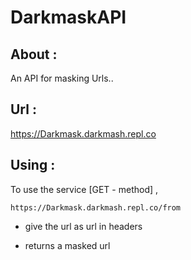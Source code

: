 # DarkmaskAPI

## About :

An API for masking Urls..

## Url :
    
  https://Darkmask.darkmash.repl.co

## Using :

To use the service [GET - method] ,
  ```
  https://Darkmask.darkmash.repl.co/from
  ```
 
 - give the url as url in headers
    
 - returns a masked url
